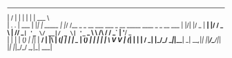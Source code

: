 ___  ___      _   _         ______                                                      
|  \/  |     | | | |        | ___ \                                                     
| .  . | ___ | |_| | _____  | |_/ /__ _ _ __  ___  ___  _ __ _____      ____ _ _ __ ___ 
| |\/| |/ _ \| __| |/ / _ \ |    // _` | '_ \/ __|/ _ \| '_ ` _ \ \ /\ / / _` | '__/ _ \
| |  | | (_) | |_|   |  __/ | |\ | (_| | | | \__ | (_) | | | | | \ V  V | (_| | | |  __/
\_|  |_/\___/ \__|_|\_\___| \_| \_\__,_|_| |_|___/\___/|_| |_| |_|\_/\_/ \__,_|_|  \___|
                                                                                        
                                                                                        

